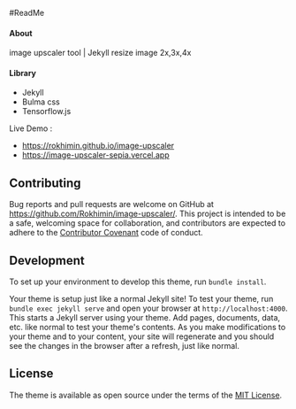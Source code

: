 
#ReadMe

#### About
image upscaler tool | Jekyll
resize image 2x,3x,4x 

#### Library
- Jekyll
- Bulma css
- Tensorflow.js

Live Demo : 
- https://rokhimin.github.io/image-upscaler
- https://image-upscaler-sepia.vercel.app


## Contributing

Bug reports and pull requests are welcome on GitHub at https://github.com/Rokhimin/image-upscaler/. This project is intended to be a safe, welcoming space for collaboration, and contributors are expected to adhere to the [Contributor Covenant](https://www.contributor-covenant.org/) code of conduct.

## Development

To set up your environment to develop this theme, run `bundle install`.

Your theme is setup just like a normal Jekyll site! To test your theme, run `bundle exec jekyll serve` and open your browser at `http://localhost:4000`. This starts a Jekyll server using your theme. Add pages, documents, data, etc. like normal to test your theme's contents. As you make modifications to your theme and to your content, your site will regenerate and you should see the changes in the browser after a refresh, just like normal.

## License

The theme is available as open source under the terms of the [MIT License](https://opensource.org/licenses/MIT).
